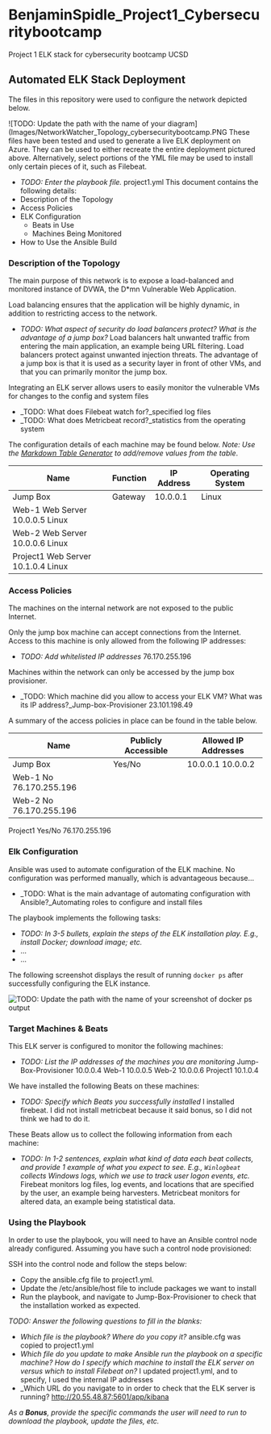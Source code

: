 # BenjaminSpidle_Project1_Cybersecuritybootcamp
Project 1 ELK stack for cybersecurity bootcamp UCSD
## Automated ELK Stack Deployment

The files in this repository were used to configure the network depicted below.

![TODO: Update the path with the name of your diagram](Images/NetworkWatcher_Topology_cybersecuritybootcamp.PNG 
These files have been tested and used to generate a live ELK deployment on Azure. They can be used to either recreate the entire deployment pictured above. Alternatively, select portions of the YML file may be used to install only certain pieces of it, such as Filebeat.

  - _TODO: Enter the playbook file._
project1.yml
This document contains the following details:
- Description of the Topology
- Access Policies
- ELK Configuration
  - Beats in Use
  - Machines Being Monitored
- How to Use the Ansible Build


### Description of the Topology

The main purpose of this network is to expose a load-balanced and monitored instance of DVWA, the D*mn Vulnerable Web Application.

Load balancing ensures that the application will be highly dynamic, in addition to restricting access to the network.
- _TODO: What aspect of security do load balancers protect? What is the advantage of a jump box?_
Load balancers halt unwanted traffic from entering the main application, an example being URL filtering. Load balancers protect against unwanted injection threats. The advantage of a jump box is that it is used as a security layer in front of other VMs, and that you can primarily monitor the jump box.

Integrating an ELK server allows users to easily monitor the vulnerable VMs for changes to the config and system files
- _TODO: What does Filebeat watch for?_specified log files
- _TODO: What does Metricbeat record?_statistics from the operating system

The configuration details of each machine may be found below.
_Note: Use the [Markdown Table Generator](http://www.tablesgenerator.com/markdown_tables) to add/remove values from the table_.

| Name     | Function | IP Address | Operating System |
|----------|----------|------------|------------------|
| Jump Box | Gateway  | 10.0.0.1   | Linux            |
| Web-1      Web Server   10.0.0.5   Linux           
| Web-2      Web Server   10.0.0.6   Linux
| Project1   Web Server   10.1.0.4   Linux        

### Access Policies

The machines on the internal network are not exposed to the public Internet. 

Only the jump box machine can accept connections from the Internet. Access to this machine is only allowed from the following IP addresses:
- _TODO: Add whitelisted IP addresses_  76.170.255.196


Machines within the network can only be accessed by the jump box provisioner.
- _TODO: Which machine did you allow to access your ELK VM? What was its IP address?_Jump-box-Provisioner 23.101.198.49

A summary of the access policies in place can be found in the table below.

| Name     | Publicly Accessible | Allowed IP Addresses |
|----------|---------------------|----------------------|
| Jump Box | Yes/No              | 10.0.0.1 10.0.0.2    |
| Web-1      No                    76.170.255.196
| Web-2      No                    76.170.255.196
  Project1   Yes/No                76.170.255.196
### Elk Configuration

Ansible was used to automate configuration of the ELK machine. No configuration was performed manually, which is advantageous because...
- _TODO: What is the main advantage of automating configuration with Ansible?_Automating roles to configure and install files

The playbook implements the following tasks:
- _TODO: In 3-5 bullets, explain the steps of the ELK installation play. E.g., install Docker; download image; etc._
- ...
- ...

The following screenshot displays the result of running `docker ps` after successfully configuring the ELK instance.

![TODO: Update the path with the name of your screenshot of docker ps output](Images/docker_ps_output.png)

### Target Machines & Beats
This ELK server is configured to monitor the following machines:
- _TODO: List the IP addresses of the machines you are monitoring_
Jump-Box-Provisioner 10.0.0.4
Web-1 10.0.0.5
Web-2 10.0.0.6
Project1 10.1.0.4


We have installed the following Beats on these machines:
- _TODO: Specify which Beats you successfully installed_
I installed firebeat. I did not install metricbeat because it said bonus, so I did not think we had to do it.

These Beats allow us to collect the following information from each machine:
- _TODO: In 1-2 sentences, explain what kind of data each beat collects, and provide 1 example of what you expect to see. E.g., `Winlogbeat` collects Windows logs, which we use to track user logon events, etc._
Firebeat monitors log files, log events, and locations that are specified by the user, an example being harvesters. Metricbeat monitors for altered data, an example being statistical data. 

### Using the Playbook
In order to use the playbook, you will need to have an Ansible control node already configured. Assuming you have such a control node provisioned: 

SSH into the control node and follow the steps below:
- Copy the ansible.cfg file to project1.yml.
- Update the /etc/ansible/host file to include packages we want to install
- Run the playbook, and navigate to Jump-Box-Provisioner to check that the installation worked as expected.

_TODO: Answer the following questions to fill in the blanks:_
- _Which file is the playbook? Where do you copy it?_
ansible.cfg was copied to project1.yml
- _Which file do you update to make Ansible run the playbook on a specific machine? How do I specify which machine to install the ELK server on versus which to install Filebeat on?_
I updated project1.yml, and to specify, I used the internal IP addresses
- _Which URL do you navigate to in order to check that the ELK server is running?
http://20.55.48.87:5601/app/kibana

_As a **Bonus**, provide the specific commands the user will need to run to download the playbook, update the files, etc._
